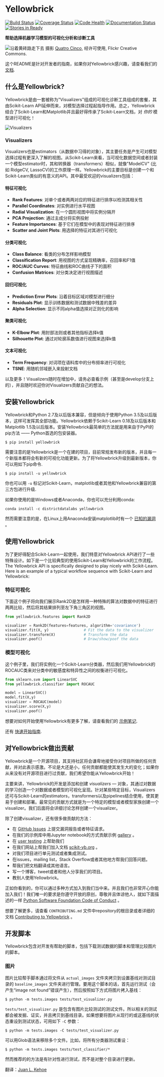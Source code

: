 # Yellowbrick

[![Build Status](https://travis-ci.org/DistrictDataLabs/yellowbrick.svg?branch=master)](https://travis-ci.org/DistrictDataLabs/yellowbrick)
[![Coverage Status](https://coveralls.io/repos/github/DistrictDataLabs/yellowbrick/badge.svg?branch=master)](https://coveralls.io/github/DistrictDataLabs/yellowbrick?branch=master)
[![Code Health](https://landscape.io/github/DistrictDataLabs/yellowbrick/master/landscape.svg?style=flat)](https://landscape.io/github/DistrictDataLabs/yellowbrick/master)
[![Documentation Status](https://readthedocs.org/projects/yellowbrick/badge/?version=latest)](http://yellowbrick.readthedocs.io/en/latest/?badge=latest)
[![Stories in Ready](https://badge.waffle.io/DistrictDataLabs/yellowbrick.png?label=ready&title=Ready)](https://waffle.io/DistrictDataLabs/yellowbrick)


**帮助选择机器学习模型的可视化分析和诊断工具**

![沿着黄砖路走下去](docs/images/yellowbrickroad.jpg)
摄影 [Quatro Cinco](https://flic.kr/p/2Yj9mj), 经许可使用, Flickr Creative Commons.

这个README是针对开发者的指南，如果你对Yellowbrick感兴趣，请查看我们的[文档](http://www.scikit-yb.org/).

## 什么是Yellowbrick?

Yellowbrick是由一套被称为"Visualizers"组成的可视化诊断工具组成的套餐，其由Scikit-Learn API延伸而来，对模型选择过程起指导作用。总之，Yellowbrick结合了Scikit-Learn和Matplotlib并且最好得传承了Scikit-Learn文档，对 _你的_ 模型进行可视化！

![Visualizers](docs/images/visualizers.png)

### Visualizers

Visualizers也是estimators（从数据中习得的对象），其主要任务是产生可对模型选择过程有更深入了解的视图。从Scikit-Learn来看，当可视化数据空间或者封装一个模型estimator时，其和转换器（transformers）相似，就像"ModelCV" (比如 RidgeCV, LassoCV)的工作原理一样。Yellowbrick的主要目标是创建一个和Scikit-Learn类似的有意义的API。其中最受欢迎的visualizers包括：

#### 特征可视化

- **Rank Features**: 对单个或者两两对应的特征进行排序以检测其相关性
- **Parallel Coordinates**: 对实例进行水平视图
- **Radial Visualization**: 在一个圆形视图中将实例分隔开
- **PCA Projection**: 通过主成分将实例投射
- **Feature Importances**: 基于它们在模型中的表现对特征进行排序
- **Scatter and Joint Plots**: 用选择的特征对其进行可视化

#### 分类可视化

- **Class Balance**: 看类的分布怎样影响模型
- **Classification Report**: 用视图的方式呈现精确率，召回率和F1值
- **ROC/AUC Curves**: 特征曲线和ROC曲线子下的面积
- **Confusion Matrices**: 对分类决定进行视图描述

#### 回归可视化

- **Prediction Error Plots**: 沿着目标区域对模型进行细分
- **Residuals Plot**: 显示训练数据和测试数据中残差的差异
- **Alpha Selection**: 显示不同alpha值选择对正则化的影响

#### 聚类可视化

- **K-Elbow Plot**: 用肘部法则或者其他指标选择k值
- **Silhouette Plot**: 通过对轮廓系数值进行视图来选择k值

#### 文本可视化

- **Term Frequency**: 对词项在语料库中的分布频率进行可视化
- **TSNE**: 用随机邻域嵌入来投射文档

以及更多！Visualizers随时在增加中，请务必查看示例（甚至是develop分支上的），并且随时欢迎你对Visualizers贡献自己的想法。

## 安装Yellowbrick

Yellowbrick和Python 2.7及以后版本兼容，但是倾向于使用Python 3.5及以后版本，这样可发挥其全部功能。Yellowbrick依赖于Scikit-Learn 0.18及以后版本和Matplotlib 1.5及以后版本。安装Yellowbrick最简单的方法就是用来自于PyPI的pip方法 —— Python首选的包安装器。

    $ pip install yellowbrick

需要注意的是Yellowbrick是一个在建的项目，目前常规发布新的版本，并且每一个新版本都将会有新的可视化功能更新。为了将Yellowbrick升级到最新版本，你可以用如下pip命令.

    $ pip install -u yellowbrick

你也可以用 `-u` 标记对Scikit-Learn，matplotlib或者其他和Yellowbrick兼容的第三方包进行升级.

如果你使用的是Windows或者Anaconda，你也可以充分利用conda:

    conda install -c districtdatalabs yellowbrick

然而需要注意的是，在Linux上用Anaconda安装matplotlib时有一个 [已知的漏洞](https://github.com/DistrictDataLabs/yellowbrick/issues/205) 。

## 使用Yellowbrick

为了更好得配合Scikit-Learn一起使用，我们特意对Yellowbrick API进行了一些特殊设计。如下是一个比较典型的使用Scikit-Learn和Yellowbrick的工作流程。
The Yellowbrick API is specifically designed to play nicely with Scikit-Learn. Here is an example of a typical workflow sequence with Scikit-Learn and Yellowbrick:

### 特征可视化

下面这个例子将向我们展示Rank2D是怎样用一种特殊的算法对数据中的特征进行两两比较，然后将其结果排列至左下角三角区的视图。

```python
from yellowbrick.features import Rank2D

visualizer = Rank2D(features=features, algorithm='covariance')
visualizer.fit(X, y)                # Fit the data to the visualizer
visualizer.transform(X)             # Transform the data
visualizer.poof()                   # Draw/show/poof the data
```

### 模型可视化

这个例子里，我们将实例化一个Scikit-Learn分类器，然后我们用Yellowbrick的ROCAUC类来对分类中的敏感度和特异性之间的权衡进行可视化。

```python
from sklearn.svm import LinearSVC
from yellowbrick.classifier import ROCAUC

model = LinearSVC()
model.fit(X,y)
visualizer = ROCAUC(model)
visualizer.score(X,y)
visualizer.poof()
```

想要对如何开始使用Yellowbrick有更多了解，请查看我们的 [示例笔记](https://github.com/DistrictDataLabs/yellowbrick/blob/develop/examples/examples.ipynb).

还有 [快速开始指南](https://github.com/DistrictDataLabs/yellowbrick/blob/master/docs/quickstart.rst).

## 对Yellowbrick做出贡献

Yellowbrick是一个开源项目，其支持社区将会谦卑地接受你对项目所做的任何贡献，并对此表示感激。不论是大还是小，任何贡献都能使其发生大的变化；如果你从来没有对开源项目进行过贡献，我们希望你能从Yellowbrick开始！

主要来讲，Yellowbrick的开发是添加和创建 *visualizers* &mdash; 对象，其通过对数据的学习创造一个对数据或者模型的可视化呈现。针对某些特定目标，Visualizers还可与Scikit-Learn的estimators，transformers以及pipelines结合使用，使其更易于创建和部署。最常见的贡献方式就是为一个特定的模型或者模型家族创建一个visualizer。我们后面将会详细讨论怎样创建一个visualizer。

除了创建visualizer，还有很多做贡献的方法：

- 在 [GitHub Issues](https://github.com/DistrictDataLabs/yellowbrick/issues) 上提交漏洞报告或者特征请求。
- 在我们的示例库中用Jupyter notebook的方式贡献示例 [ gallery](https://github.com/DistrictDataLabs/yellowbrick/tree/develop/examples) 。
- 在 [user testing](http://www.scikit-yb.org/en/latest/evaluation.html) 上帮助我们
- 在我们网站上帮我们加入文档 [scikit-yb.org](http://www.scikit-yb.org) 。
- 对我们项目进行单元测试或者集成测试。
- 在issues，mailing list，Stack Overflow或者其他地方帮我们回答问题。
- 帮我们把文档翻译成其他语言。
- 写一个博客，tweet或者和他人分享我们的项目。
- 教别人使用Yellowbrick。

正如你看到的，你可以通过多种方式加入到我们当中来。并且我们也非常开心你能加入我们！我们唯一的要求是你遵守开放的原创，尊敬并且体谅他人，就如下面描述的一样 [Python Software Foundation Code of Conduct](https://www.python.org/psf/codeofconduct/) 。

想要了解更多，请查看  `CONTRIBUTING.md` 文件中repository的根目录或者详细的文档 [Contributing to Yellowbrick](http://www.scikit-yb.org/en/latest/contributing.html) 。

## 开发脚本

Yellowbrick包含对开发有帮助的脚本，包括下载测试数据的脚本和管理比较图片的脚本。

### 图片

图片比较帮手脚本通过将文件从 `actual_images` 文件夹拷贝到设置基线对测试目录的 `baseline_images` 文件夹进行管理。要用这个脚本的话，首先运行测试（会产生“image not found”错误产生），然后按照如下方式将图片拷入基线：

```
$ python -m tests.images tests/test_visualizer.py
```

`tests/test_visualizer.py` 是包含有图片比较测试的测试文件。所以相关的测试都会被发掘、证实，并且拷贝到基线目录。如果想要将图片从现行的或这基线的状态重设到测试状态，可用如下 `-C` 参数：

```
$ python -m tests.images -C tests/test_visualizer.py
```
可以用Glob语法来移除多个文件。比如，将所有分类器测试重设：

```
$ python -m tests.images tests/test_classifier/*   
```

然而推荐的的方法是有针对性进行测试，而不是对整个目录进行更新。

翻译：[Juan L. Kehoe](https://juan0001.github.io/)

